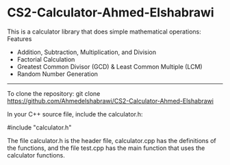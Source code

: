 # CS2-Calculator-Ahmed-Elshabrawi
This is a calculator library that does simple mathematical operations: 
Features  
- Addition, Subtraction, Multiplication, and Division  
- Factorial Calculation  
- Greatest Common Divisor (GCD) & Least Common Multiple (LCM)  
- Random Number Generation  

---
To clone the repository: 
git clone https://github.com/Ahmedelshabrawi/CS2-Calculator-Ahmed-Elshabrawi

In your C++ source file, include the calculator.h:

#include "calculator.h"

The file calculator.h is the header file, calculator.cpp has the definitions of the functions, and the file test.cpp has the main function that uses the calculator functions. 
